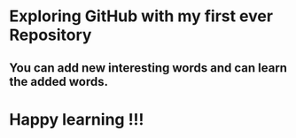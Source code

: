 # Exploring GitHub with my first ever Repository

## You can add new interesting words and can learn the added words.
# Happy learning !!!
